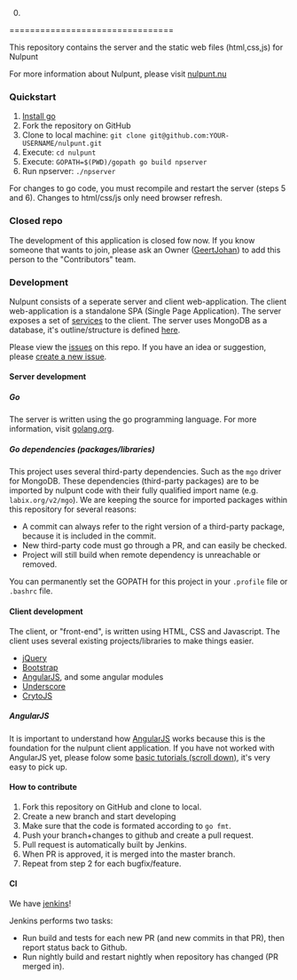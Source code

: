 0.
================================

This repository contains the server and the static web files (html,css,js) for Nulpunt

For more information about Nulpunt, please visit [nulpunt.nu](http://nulpunt.nu)

### Quickstart
1. [Install go](http://golang.org/doc/install/)
2. Fork the repository on GitHub
3. Clone to local machine: `git clone git@github.com:YOUR-USERNAME/nulpunt.git`
4. Execute: `cd nulpunt`
5. Execute: `GOPATH=$(PWD)/gopath go build npserver`
6. Run npserver: `./npserver`

For changes to go code, you must recompile and restart the server (steps 5 and 6). Changes to html/css/js only need browser refresh.

### Closed repo
The development of this application is closed fow now. If you know someone that wants to join, please ask an Owner ([GeertJohan](mailto:gjr19912@gmail.com)) to add this person to the "Contributors" team.

### Development

Nulpunt consists of a seperate server and client web-application. The client web-application is a standalone SPA (Single Page Application).
The server exposes a set of [services](notes/server-api.md) to the client. The server uses MongoDB as a database, it's outline/structure is defined [here](notes/database.md).

Please view the [issues](https://github.com/nulpunt/nulpunt/issues?state=open) on this repo. If you have an idea or suggestion, please [create a new issue](https://github.com/nulpunt/nulpunt/issues/new).

#### Server development

##### Go
The server is written using the go programming language. For more information, visit [golang.org](http://golang.org).

##### Go dependencies (packages/libraries)
This project uses several third-party dependencies. Such as the `mgo` driver for MongoDB.
These dependencies (third-party packages) are to be imported by nulpunt code with their fully qualified import name (e.g. `labix.org/v2/mgo`).
We are keeping the source for imported packages within this repository for several reasons:
- A commit can always refer to the right version of a third-party package, because it is included in the commit.
- New third-party code must go through a PR, and can easily be checked.
- Project will still build when remote dependency is unreachable or removed.

You can permanently set the GOPATH for this project in your `.profile` file or `.bashrc` file.

#### Client development
The client, or "front-end", is written using HTML, CSS and Javascript. The client uses several existing projects/libraries to make things easier.
 - [jQuery](http://jquery.com)
 - [Bootstrap](http://getbootstrap.com)
 - [AngularJS](http://angularjs.org), and some angular modules
 - [Underscore](http://underscorejs.org)
 - [CrytoJS](https://crypto-js.googlecode.com)

##### AngularJS
It is important to understand how [AngularJS](http://angularjs.org) works because this is the foundation for the nulpunt client application. If you have not worked with AngularJS yet, please folow some [basic tutorials (scroll down)](http://egghead.io/lessons), it's very easy to pick up.

#### How to contribute
1. Fork this repository on GitHub and clone to local.
2. Create a new branch and start developing
3. Make sure that the code is formated according to `go fmt`.
4. Push your branch+changes to github and create a pull request.
5. Pull request is automatically built by Jenkins.
6. When PR is approved, it is merged into the master branch.
7. Repeat from step 2 for each bugfix/feature.

#### CI
We have [jenkins](https://ci.nulpunt.nu)!

Jenkins performs two tasks:
- Run build and tests for each new PR (and new commits in that PR), then report status back to Github.
- Run nightly build and restart nightly when repository has changed (PR merged in).


